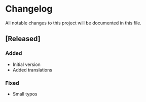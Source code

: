 # Changelog

All notable changes to this project will be documented in this file.

## [Released]

### Added 

- Initial version
- Added translations

### Fixed

- Small typos
